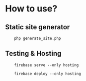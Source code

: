

# How to use?

## Static site generator

		php generate_site.php


## Testing & Hosting

		firebase serve --only hosting

		firebase deploy --only hosting